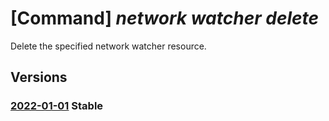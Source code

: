 # [Command] _network watcher delete_

Delete the specified network watcher resource.

## Versions

### [2022-01-01](/Resources/mgmt-plane/L3N1YnNjcmlwdGlvbnMve30vcmVzb3VyY2Vncm91cHMve30vcHJvdmlkZXJzL21pY3Jvc29mdC5uZXR3b3JrL25ldHdvcmt3YXRjaGVycy97fQ==/2022-01-01.xml) **Stable**

<!-- mgmt-plane /subscriptions/{}/resourcegroups/{}/providers/microsoft.network/networkwatchers/{} 2022-01-01 -->
